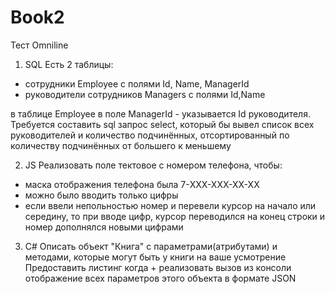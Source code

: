 ﻿# Book2
Тест Omniline

1) SQL
Есть 2 таблицы:
-  сотрудники Employee  с полями Id, Name, ManagerId
- руководители сотрудников  Managers c полями Id,Name

в таблице Employee в поле ManagerId - указывается Id руководителя.
Требуется составить sql запрос select, который бы вывел список всех руководителей и количество подчинённых, отсортированный по количеству подчинённых от большего к меньшему

2) JS
Реализовать поле тектовое с номером телефона, чтобы:
- маска отображения телефона была 7-XXX-XXX-XX-XX
- можно было вводить только цифры
- если ввели непольностью номер и перевели курсор на начало или середину, то при вводе цифр, курсор переводился на конец строки и номер дополнялся новыми цифрами


3) C#
Описать объект "Книга" с параметрами(атрибутами) и методами, которые могут быть у книги на ваше усмотрение
Предоставить листинг когда + реализовать вызов из консоли отображение всех параметров этого объекта в формате JSON
